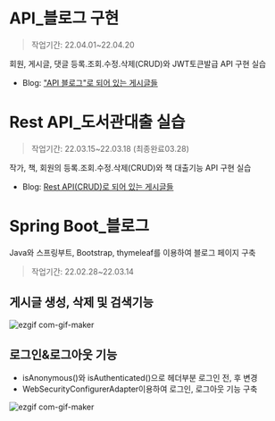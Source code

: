 # API_블로그 구현
>작업기간: 22.04.01~22.04.20


회원, 게시글, 댓글 등록.조회.수정.삭제(CRUD)와 JWT토큰발급 API 구현 실습
- Blog: ["API 블로그"로 되어 있는 게시글들](https://blog.naver.com/daylay6/222689336193)


# Rest API_도서관대출 실습
>작업기간: 22.03.15~22.03.18 (최종완료03.28)


작가, 책, 회원의 등록.조회.수정.삭제(CRUD)와 책 대출기능 API 구현 실습
- Blog: [Rest API(CRUD)로 되어 있는 게시글들](https://blog.naver.com/daylay6/222673658889)


# Spring Boot_블로그
Java와 스프링부트, Bootstrap, thymeleaf를 이용하여 블로그 페이지 구축
>작업기간: 22.02.28~22.03.14


## 게시글 생성, 삭제 및 검색기능
![ezgif com-gif-maker](https://user-images.githubusercontent.com/89976847/156529528-b9abe153-55eb-4a90-a712-76935fc6412b.gif)

## 로그인&로그아웃 기능
- isAnonymous()와 isAuthenticated()으로 헤더부분 로그인 전, 후 변경
- WebSecurityConfigurerAdapter이용하여 로그인, 로그아웃 기능 구축


![ezgif com-gif-maker](https://user-images.githubusercontent.com/89976847/158162837-88e9b96a-1fb6-4082-b8bc-95ae1e594a61.gif)
